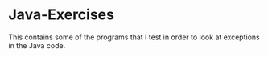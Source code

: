 # Java-Exercises
This contains some of the programs that I test in order to look at exceptions in the Java code.
